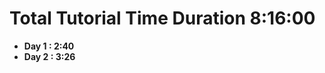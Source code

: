 <h1>Total Tutorial Time Duration 8:16:00</h1>

<ul>
  <li><b>Day 1 : 2:40</b></li>
  <li><b>Day 2 : 3:26</b></li>
</ul>
